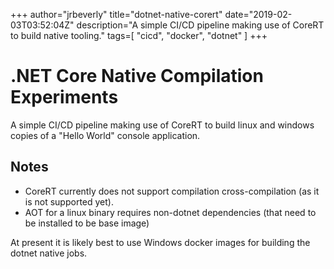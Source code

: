 +++
author="jrbeverly"
title="dotnet-native-corert"
date="2019-02-03T03:52:04Z"
description="A simple CI/CD pipeline making use of CoreRT to build native tooling."
tags=[
  "cicd",
  "docker",
  "dotnet"
]
+++

# .NET Core Native Compilation Experiments

A simple CI/CD pipeline making use of CoreRT to build linux and windows copies of a "Hello World" console application.

## Notes

* CoreRT currently does not support compilation cross-compilation (as it is not supported yet).
* AOT for a linux binary requires non-dotnet dependencies (that need to be installed to be base image)

At present it is likely best to use Windows docker images for building the dotnet native jobs.